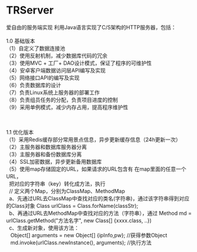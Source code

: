 # TRServer
爱自由的服务端实现
利用Java语言实现了C/S架构的HTTP服务器，包括：<br/><br/>
1.0 基础版本<br/>
（1）自定义了数据连接池<br/>
（2）使用反射机制，减少数据库代码的冗余<br/>
（3）使用MVC + 工厂+ DAO设计模式，保证了程序的可维护性<br/>
（4）安卓客户端数据访问层API编写及实现<br/>
（5）网络接口API的编写及实现<br/>
（6）负责数据库的设计<br/>
（7）负责Linux系统上服务器的部署工作<br/>
（8）负责组员任务的分配，负责项目进度的控制<br/>
（9）采用单例模式，减少内存占用，提高程序维护性<br/>

<br/><br/>
1.1 优化版本<br/>
（1）采用Redis缓存部分常用景点信息，异步更新缓存信息（24h更新一次）<br/>
（2）主服务器和数据库服务器分离<br/>
（3）主服务器和备份数据库分离<br/>
（4）SSL加密数据，异步更新备用数据库<br/>
（5）使用map存储固定的URL，如果请求的URL包含有 在map里面的任意一个URL，<br/>
&nbsp;&nbsp;把对应的字符串（key）转化成方法，执行<br/>
&nbsp;&nbsp;// 定义两个Map，分别为ClassMap、MethodMap<br/>
&nbsp;&nbsp;a、先通过URL去ClassMap中查找对应的类名(字符串)，通过该字符串得到对应的Class对象  Class urlClass = Class.forName(classStr);  <br/>
&nbsp;&nbsp;b、再通过URL去MethodMap中查找对应的方法（字符串），通过 Method md = urlClass.getMethod("方法名字", new Class[] {xxxx.class, ..}) <br/>
&nbsp;&nbsp;c、生成新对象，使用该方法：<br/>
&nbsp;&nbsp;&nbsp;Object[] arguments = new Object[] {ipInfo,pw};    //获得参数Object <br/>
&nbsp;&nbsp;&nbsp;md.invoke(urlClass.newInstance(), arguments);	  //执行方法 <br/>

